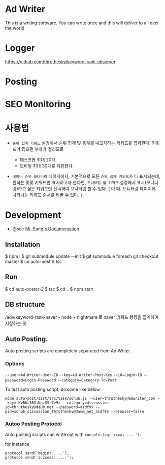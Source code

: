 # Ad Writer

This is a writing software. You can write once and this will deliver to all over the world.


# Logger

https://github.com/thruthesky/keyword-rank-observer


# Posting

# SEO Monitoring



# 사용법

* `순위 집계 키워드` 설정에서 순위 집계 및 통계를 내고자하는 키워드를 입력한다. 키워드가 많으면 부하가 걸리므로
    * 데스크톱 최대 20개,
    * 모바일 최대 30개로 제한한다.

* `네이버 순위 모니터링` 페이지에서, 기본적으로 모든 `순위 집계 키워드`가 다 표시되는데,
    원하는 몇몇 키워드만 표시하고자 한다면, 
    `모니터링 할 키워드` 설정에서 표시(모니터링)하고 싶은 키워드만 선택하여 모니터링 할 수 있다. ( 이 때, 모니터링 페이지에 나타나는 키워드 순서를 바꿀 수 있다. )


# Development

* @see [Mr. Song's Documentation](https://docs.google.com/document/d/19C0kwNq9mMgun9Cl66Y-Hf-Yxdq4HpWAG0Mbf4d7jo8/edit#heading=h.m3ribc4ake2e)


## Installation

$ npm i
$ git submodule update --init
$ git submodule foreach git checkout master
$ cd auto-post
$ tsc



## Run

$ cd auto-poster-2
$ tsc
$ cd ..
$ npm start




## DB structure

/adv/keyword-rank-naver - node + nightmare 로 naver 키워드 랭킹을 집계하여 저장하는 곳.




## Auto Posting.

Auto posting scripts are completely separated from Ad Writer.


### Options

`--user=Ad-Writer-User-ID`
`--key=Ad-Writer-Post-Key`
`--id=Login-ID`
`--password=Login-Password`
`--category=Category-To-Post`

To test auto posting script, do some like below.

````
node auto-post/dist/src/task/sonub.js --user=thruthesky@adwriter_com --key=-KvRWa5RXiKnzSSr7v9z --category=discussion --id=thruthesky@daum.net --password=asdf99 --pid=sonub_discussion_thruthesky@daum_net_asdf99 --browser=false
````

### Autoo Posting Protocol

Auto posting scripts can write out with `console.log('xxxx: ... ')`.

for instance
````
protocol.send('begin: ....');
protocol.send('success: ....');
````
